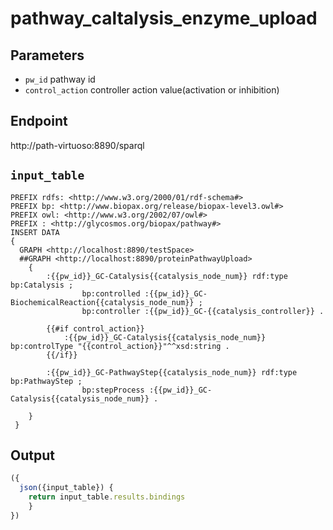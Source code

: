 # pathway_caltalysis_enzyme_upload

## Parameters
* `pw_id` pathway id
* `control_action` controller action value(activation or inhibition)
## Endpoint
http://path-virtuoso:8890/sparql

## `input_table` 

```sparql
PREFIX rdfs: <http://www.w3.org/2000/01/rdf-schema#>
PREFIX bp: <http://www.biopax.org/release/biopax-level3.owl#>
PREFIX owl: <http://www.w3.org/2002/07/owl#>
PREFIX : <http://glycosmos.org/biopax/pathway#>
INSERT DATA
{
  GRAPH <http://localhost:8890/testSpace>  
  ##GRAPH <http://localhost:8890/proteinPathwayUpload>
    {    
		:{{pw_id}}_GC-Catalysis{{catalysis_node_num}} rdf:type bp:Catalysis ;
            	bp:controlled :{{pw_id}}_GC-BiochemicalReaction{{catalysis_node_num}} ;
            	bp:controller :{{pw_id}}_GC-{{catalysis_controller}} .
      
        {{#if control_action}}
         	:{{pw_id}}_GC-Catalysis{{catalysis_node_num}} bp:controlType "{{control_action}}"^^xsd:string .
      	{{/if}}
      
   		:{{pw_id}}_GC-PathwayStep{{catalysis_node_num}} rdf:type bp:PathwayStep ;
            	bp:stepProcess :{{pw_id}}_GC-Catalysis{{catalysis_node_num}} .
      
    }   
 }

```
 ## Output

```javascript
({
  json({input_table}) {
    return input_table.results.bindings
    }
})
```   